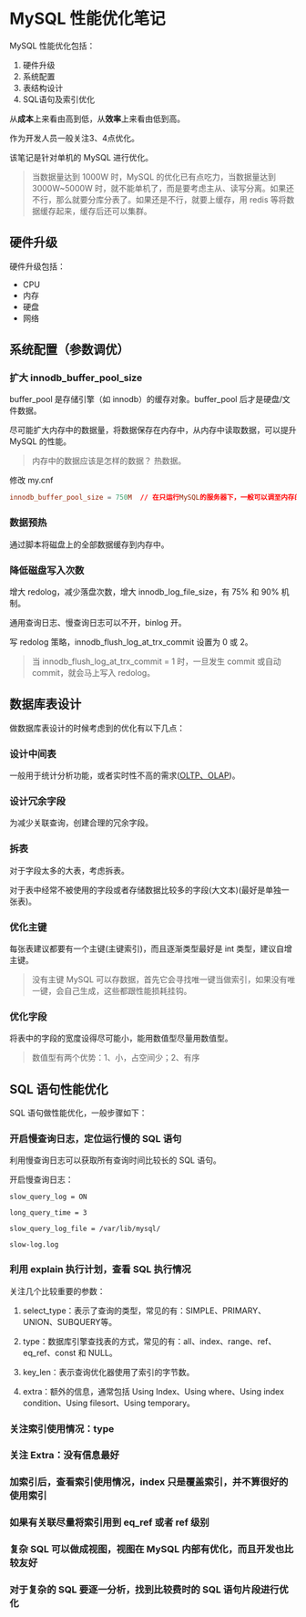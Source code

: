# MySQL 性能优化笔记

MySQL 性能优化包括：

1. 硬件升级
2. 系统配置
3. 表结构设计
4. SQL语句及索引优化

从**成本**上来看由高到低，从**效率**上来看由低到高。

作为开发人员一般关注3、4点优化。

该笔记是针对单机的 MySQL 进行优化。

> 当数据量达到 1000W 时，MySQL 的优化已有点吃力，当数据量达到 3000W~5000W 时，就不能单机了，而是要考虑主从、读写分离。如果还不行，那么就要分库分表了。如果还是不行，就要上缓存，用 redis 等将数据缓存起来，缓存后还可以集群。

## 硬件升级

硬件升级包括：

+ CPU
+ 内存
+ 硬盘
+ 网络

## 系统配置（参数调优）

### 扩大 innodb_buffer_pool_size

buffer_pool 是存储引擎（如 innodb）的缓存对象。buffer_pool 后才是硬盘/文件数据。

尽可能扩大内存中的数据量，将数据保存在内存中，从内存中读取数据，可以提升 MySQL 的性能。

> 内存中的数据应该是怎样的数据？ 热数据。

修改 my.cnf
```cnf
innodb_buffer_pool_size = 750M  // 在只运行MySQL的服务器下，一般可以调至内存的 75% ~ 80%
```

### 数据预热

通过脚本将磁盘上的全部数据缓存到内存中。

### 降低磁盘写入次数

增大 redolog，减少落盘次数，增大 innodb_log_file_size，有 75% 和 90% 机制。

通用查询日志、慢查询日志可以不开，binlog 开。

写 redolog 策略，innodb_flush_log_at_trx_commit 设置为 0 或 2。

> 当 innodb_flush_log_at_trx_commit = 1 时，一旦发生 commit 或自动 commit，就会马上写入 redolog。

## 数据库表设计

做数据库表设计的时候考虑到的优化有以下几点：

### 设计中间表

一般用于统计分析功能，或者实时性不高的需求([OLTP、OLAP](https://www.zhihu.com/question/24110442/answer/851671343))。

### 设计冗余字段

为减少关联查询，创建合理的冗余字段。

### 拆表

对于字段太多的大表，考虑拆表。

对于表中经常不被使用的字段或者存储数据比较多的字段(大文本)(最好是单独一张表)。

### 优化主键

每张表建议都要有一个主键(主键索引)，而且逐渐类型最好是 int 类型，建议自增主键。

> 没有主键 MySQL 可以存数据，首先它会寻找唯一键当做索引，如果没有唯一键，会自己生成，这些都跟性能损耗挂钩。

### 优化字段

将表中的字段的宽度设得尽可能小，能用数值型尽量用数值型。

> 数值型有两个优势：1、小，占空间少；2、有序

## SQL 语句性能优化

SQL 语句做性能优化，一般步骤如下：

### 开启慢查询日志，定位运行慢的 SQL 语句

利用慢查询日志可以获取所有查询时间比较长的 SQL 语句。

开启慢查询日志：

```
slow_query_log = ON

long_query_time = 3

slow_query_log_file = /var/lib/mysql/

slow-log.log
```

### 利用 explain 执行计划，查看 SQL 执行情况

关注几个比较重要的参数：

1. select_type：表示了查询的类型，常见的有：SIMPLE、PRIMARY、UNION、SUBQUERY等。

2. type：数据库引擎查找表的方式，常见的有：all、index、range、ref、eq_ref、const 和 NULL。

3. key_len：表示查询优化器使用了索引的字节数。

4. extra：额外的信息，通常包括 Using Index、Using where、Using index condition、Using filesort、Using temporary。

### 关注索引使用情况：type

### 关注 Extra：没有信息最好

### 加索引后，查看索引使用情况，index 只是覆盖索引，并不算很好的使用索引

### 如果有关联尽量将索引用到 eq_ref 或者 ref 级别

### 复杂 SQL 可以做成视图，视图在 MySQL 内部有优化，而且开发也比较友好

### 对于复杂的 SQL 要逐一分析，找到比较费时的 SQL 语句片段进行优化